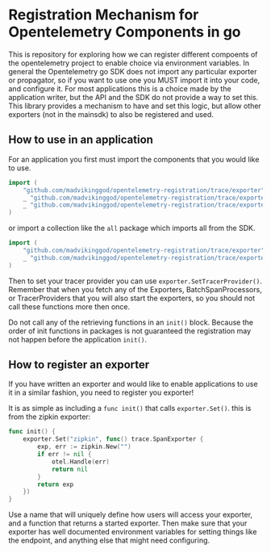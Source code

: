 # Registration Mechanism for Opentelemetry Components in go

This is repository for exploring how we can register different compoents of the opentelemetry project to enable choice via environment variables.  In general the Opentelemetry go SDK does not import any particular exporter or propagator, so if you want to use one you MUST import it into your code, and configure it. For most applications this is a choice made by the application writer, but the API and the SDK do not provide a way to set this.  This library provides a mechanism to have and set this logic, but allow other exporters (not in the mainsdk) to also be registered and used.

## How to use in an application

For an application you first must import the components that you would like to use.

```go
import (
    "github.com/madvikinggod/opentelemetry-registration/trace/exporter"
	_ "github.com/madvikinggod/opentelemetry-registration/trace/exporter/otlp"
	_ "github.com/madvikinggod/opentelemetry-registration/trace/exporter/stdout"
)
```

or import a collection like the `all` package which imports all from the SDK.

```go
import (
    "github.com/madvikinggod/opentelemetry-registration/trace/exporter"
	_ "github.com/madvikinggod/opentelemetry-registration/trace/exporter/all"
)
```

Then to set your tracer provider you can use `exporter.SetTracerProvider()`.  Remember that when you fetch any of the Exporters, BatchSpanProcessors, or TracerProviders that you will also start the exporters, so you should not call these functions more then once.

Do not call any of the retrieving functions in an `init()` block.  Because the order of init functions in packages is not guaranteed the registration may not happen before the application `init()`.

## How to register an exporter

If you have written an exporter and would like to enable applications to use it in a similar fashion, you need to register you exporter!

It is as simple as including a `func init()` that calls `exporter.Set()`.  this is from the zipkin exporter:

```go
func init() {
	exporter.Set("zipkin", func() trace.SpanExporter {
		exp, err := zipkin.New("")
		if err != nil {
			otel.Handle(err)
			return nil
		}
		return exp
	})
}
```

Use a name that will uniquely define how users will access your exporter, and a function that returns a started exporter.  Then make sure that your exporter has well documented environment variables for setting things like the endpoint, and anything else that might need configuring.